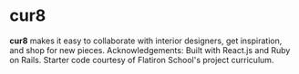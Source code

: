 # cur8

**cur8** makes it easy to collaborate with interior designers, get inspiration, and shop for new pieces. Acknowledgements: Built with React.js and Ruby on Rails. Starter code courtesy of Flatiron School's project curriculum.
